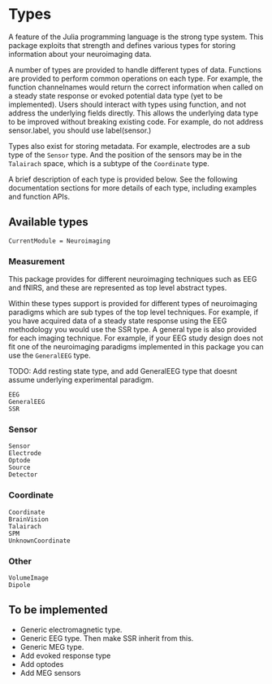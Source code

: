 # Types

A feature of the Julia programming language is the strong type system.
This package exploits that strength and defines various types for storing
information about your neuroimaging data.

A number of types are provided to handle different types of data.
Functions are provided to perform common operations on each type.
For example, the function channelnames would return the correct
information when called on a steady state response or evoked potential
data type (yet to be implemented).
Users should interact with types using function, and not address the underlying
fields directly. This allows the underlying data type to be improved without breaking
existing code. For example, do not address sensor.label, you should use label(sensor.)

Types also exist for storing metadata. For example, electrodes
are a sub type of the `Sensor` type. And the position
of the sensors may be in the `Talairach` space, which is a subtype of
the `Coordinate` type.

A brief description of each type is provided below.
See the following documentation sections for more details of each type,
including examples and function APIs.

## Available types

```@meta
CurrentModule = Neuroimaging
```

### Measurement

This package provides for different neuroimaging techniques such as EEG and fNIRS,
and these are represented as top level abstract types.

Within these types support is provided for different types of neuroimaging paradigms
which are sub types of the top level techniques.
For example, if you have acquired data of a steady state response using the EEG methodology you would use the SSR type.
A general type is also provided for each imaging technique.
For example, if your EEG study design does not fit one of the neuroimaging paradigms implemented in this package you can
use the `GeneralEEG` type.

TODO: Add resting state type, and add GeneralEEG type that doesnt assume underlying experimental paradigm.

```@docs
EEG
GeneralEEG
SSR
```

### Sensor

```@docs
Sensor
Electrode
Optode
Source
Detector
```

### Coordinate

```@docs
Coordinate
BrainVision 
Talairach
SPM
UnknownCoordinate
```

### Other

```@docs
VolumeImage
Dipole
```


## To be implemented

* Generic electromagnetic type.
* Generic EEG type. Then make SSR inherit from this.
* Generic MEG type.
* Add evoked response type
* Add optodes
* Add MEG sensors
